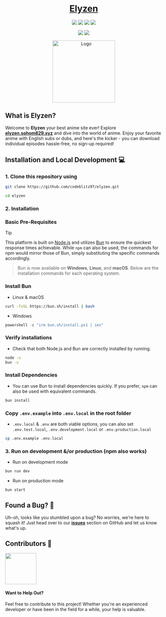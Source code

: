 
<h1 align="center">
<a href="https://elyzen.vercel.app">
Elyzen
</a>
</h1>

<p align="center">
  <a href="#"><img src="https://img.shields.io/badge/typescript-%23007acc.svg?style=for-the-badge&logo=typescript&logoColor=%23ffffff"/></a>
  <a href="#"><img src="https://img.shields.io/badge/shadcn/UI-%23ffffff.svg?style=for-the-badge&logo=shadcnui&logoColor=black"/></a>
  <a href="#"><img src="https://img.shields.io/badge/nextjs-%2320232a.svg?style=for-the-badge&logo=nextdotjs&logoColor=white"/></a>
  <a href="#"><img src="https://img.shields.io/badge/vercel-%23000000.svg?style=for-the-badge&logo=vercel&logoColor=white"/></a>
</p>

<p align="center">
  <a href="#"><img src="https://img.shields.io/badge/Node.js-339933.svg?style=for-the-badge&logo=node.js&logoColor=white"/></a>
  <a href="#"><img src="https://img.shields.io/badge/Bun.js-febbd0.svg?style=for-the-badge&logo=bun&logoColor=f9f1e1"/></a>
</p>

<p align="center">
  <a href="https://elyzen.vercel.app" target="_blank">
    <img src="https://github.com/codeblitz97/elyzen/blob/master/public/android-chrome-512x512.png?raw=true" alt="Logo" width="200"/>
  </a>
</p>

## What is Elyzen?

Welcome to **Elyzen** your best anime site ever! Explore **[elyzen.sohom829.xyz](https://elyzen.sohom829.xyz)** and dive into the world of anime.
Enjoy your favorite anime with English subs or dubs, and here's the kicker - you can download individual episodes hassle-free, no sign-up required!

## Installation and Local Development 💻

### 1. Clone this repository using

```bash
git clone https://github.com/codeblitz97/elyzen.git
```

```bash
cd elyzen
```

### 2. Installation

### Basic Pre-Requisites

> [!TIP]
> This platform is built on [Node.js](https://nodejs.org/) and utilizes [Bun](https://bun.sh/) to ensure the quickest response times achievable. While `npm` can also be used, the commands for npm would mirror those of Bun, simply substituting the specific commands accordingly.

> Bun is now available on **Windows**, **Linux**, and **macOS**. Below are the installation commands for each operating system.

### Install Bun

- Linux & macOS

```bash
curl -fsSL https://bun.sh/install | bash
```

- Windows

```powershell
powershell -c "irm bun.sh/install.ps1 | iex"
```

### Verify installations

- Check that both Node.js and Bun are correctly installed by running.

```bash
node -v
bun -v
```

### Install Dependencies

- You can use Bun to install dependencies quickly. If you prefer, `npm` can also be used with equivalent commands.

```bash
bun install
```

### Copy `.env.example` into `.env.local` in the root folder

- `.env.local` & `.env` are both viable options, you can also set
  `.env.test.local`,
  `.env.development.local` or
  `.env.production.local`

```bash
cp .env.example .env.local
```

### 3. Run on development &/or production (npm also works)

- Run on development mode

```bash
bun run dev
```

- Run on production mode

```bash
bun start
```

## Found a Bug? 🐞

Uh-oh, looks like you stumbled upon a bug? No worries, we're here to squash it! Just head over to our [**issues**](https://github.com/codeblitz97/elyzen/issues) section on GitHub and let us know what's up.

## Contributors 🤲

<img width="100" src="https://contrib.rocks/image?repo=codeblitz97/elyzen" />

#### Want to Help Out?

Feel free to contribute to this project! Whether you're an experienced developer or have been in the field for a while, your help is valuable.
